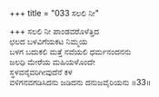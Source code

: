 +++
title = "033 ಸಲಲಿ ನೀ"

+++
ಸಲಲಿ ನೀ ಪಾಂಡವರೊಳೆತ್ತಿದ   
ಛಲದ ಬಳವಿಗೆಯಕಟ ನಿಮ್ಮಯ   
ಬಳಗ ಬದುಕಲಿ ಮತ್ತೆ ನವೆಯಲಿ ಧರ್ಮನಂದನನು   
ಜಲಧಿ ಮೇರೆಯ ಮಹಿಯಳೊಂದೇ   
ಸ್ಥಳವನೈವರಿಗೀವುದೆನೆ ಕಳ   
ವಳಿಗನವಗಡಿಸಿದನು ಜಡಿದನು ದನುಜವೈರಿಯನು    ॥33॥